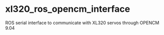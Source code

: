 # xl320_ros_opencm_interface
ROS serial interface to communicate with XL320 servos through OPENCM 9.04

